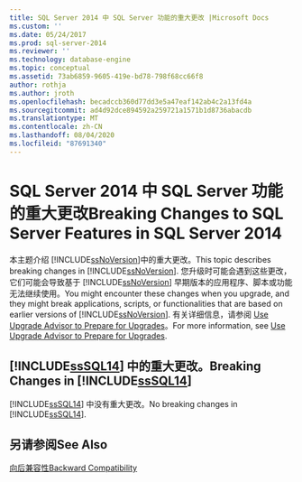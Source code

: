 ```yaml
---
title: SQL Server 2014 中 SQL Server 功能的重大更改 |Microsoft Docs
ms.custom: ''
ms.date: 05/24/2017
ms.prod: sql-server-2014
ms.reviewer: ''
ms.technology: database-engine
ms.topic: conceptual
ms.assetid: 73ab6859-9605-419e-bd78-798f68cc66f8
author: rothja
ms.author: jroth
ms.openlocfilehash: becadccb360d77dd3e5a47eaf142ab4c2a13fd4a
ms.sourcegitcommit: ad4d92dce894592a259721a1571b1d8736abacdb
ms.translationtype: MT
ms.contentlocale: zh-CN
ms.lasthandoff: 08/04/2020
ms.locfileid: "87691340"
---
```

# <a name="breaking-changes-to-sql-server-features-in-sql-server-2014"></a><span data-ttu-id="bd186-102">SQL Server 2014 中 SQL Server 功能的重大更改</span><span class="sxs-lookup"><span data-stu-id="bd186-102">Breaking Changes to SQL Server Features in SQL Server 2014</span></span>
  <span data-ttu-id="bd186-103">本主题介绍 [!INCLUDE[ssNoVersion](../includes/ssnoversion-md.md)]中的重大更改。</span><span class="sxs-lookup"><span data-stu-id="bd186-103">This topic describes breaking changes in [!INCLUDE[ssNoVersion](../includes/ssnoversion-md.md)].</span></span> <span data-ttu-id="bd186-104">您升级时可能会遇到这些更改，它们可能会导致基于 [!INCLUDE[ssNoVersion](../includes/ssnoversion-md.md)] 早期版本的应用程序、脚本或功能无法继续使用。</span><span class="sxs-lookup"><span data-stu-id="bd186-104">You might encounter these changes when you upgrade, and they might break applications, scripts, or functionalities that are based on earlier versions of [!INCLUDE[ssNoVersion](../includes/ssnoversion-md.md)].</span></span> <span data-ttu-id="bd186-105">有关详细信息，请参阅 [Use Upgrade Advisor to Prepare for Upgrades](../../2014/sql-server/install/use-upgrade-advisor-to-prepare-for-upgrades.md)。</span><span class="sxs-lookup"><span data-stu-id="bd186-105">For more information, see [Use Upgrade Advisor to Prepare for Upgrades](../../2014/sql-server/install/use-upgrade-advisor-to-prepare-for-upgrades.md).</span></span>  
  
## <a name="breaking-changes-in-sssql14"></a><span data-ttu-id="bd186-106">[!INCLUDE[ssSQL14](../includes/sssql14-md.md)] 中的重大更改。</span><span class="sxs-lookup"><span data-stu-id="bd186-106">Breaking Changes in [!INCLUDE[ssSQL14](../includes/sssql14-md.md)]</span></span>  
 <span data-ttu-id="bd186-107">[!INCLUDE[ssSQL14](../includes/sssql14-md.md)] 中没有重大更改。</span><span class="sxs-lookup"><span data-stu-id="bd186-107">No breaking changes in [!INCLUDE[ssSQL14](../includes/sssql14-md.md)].</span></span>  
  
## <a name="see-also"></a><span data-ttu-id="bd186-108">另请参阅</span><span class="sxs-lookup"><span data-stu-id="bd186-108">See Also</span></span>  
 [<span data-ttu-id="bd186-109">向后兼容性</span><span class="sxs-lookup"><span data-stu-id="bd186-109">Backward Compatibility</span></span>](../../2014/getting-started/backward-compatibility.md)  
  
  
